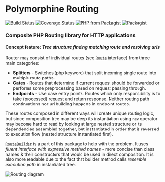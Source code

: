 # Polymorphine Routing
[![Build Status](https://travis-ci.org/shudd3r/polymorphine-routing.svg?branch=develop)](https://travis-ci.org/shudd3r/polymorphine-routing)
[![Coverage Status](https://coveralls.io/repos/github/shudd3r/polymorphine-routing/badge.svg?branch=develop)](https://coveralls.io/github/shudd3r/polymorphine-routing?branch=develop)
[![PHP from Packagist](https://img.shields.io/packagist/php-v/polymorphine/routing/dev-develop.svg)](https://packagist.org/packages/polymorphine/routing)
[![Packagist](https://img.shields.io/packagist/l/polymorphine/routing.svg)](https://packagist.org/packages/polymorphine/routing)
### Composite PHP Routing library for HTTP applications

#### Concept feature: *Tree structure finding matching route and resolving urls*
Router may consist of individual routes (see [`Route`](src/Route.php) interface) from
three main categories:
* **Splitters** - Switches (php keyword) that split incoming single route into multiple
route paths.
* **Gates** - Routes that determine if current request should be forwarded or performs
some preprocessing based on request passing through.
* **Endpoints** - Use case entry points. Routes which only responsibility is to take
(processed) request and return response. Neither routing path continuations nor uri
building happens in endpoint routes.

These routes composed in different ways will create unique routing logic, but since
composition tree may be deep its instantiation using `new` operator may become
hard to read by looking at large nested structure or its dependencies assembled
together, but instantiated in order that is reversed to execution flow (nested
structure instantiated first).

[`RouteBuilder`](src/Builder/RouteBuilder.php) is a part of this package to help with
the problem. It uses _fluent interface with expressive method names_ - more concise than
class names & their constructors that would be used in direct composition.
It is also more readable due to the fact that builder method calls _resemble execution
path_ in instantiated tree.

![Routing diagram](https://user-images.githubusercontent.com/9908030/48396602-47d3db80-e71b-11e8-9eca-d2cf2e773d37.png)
